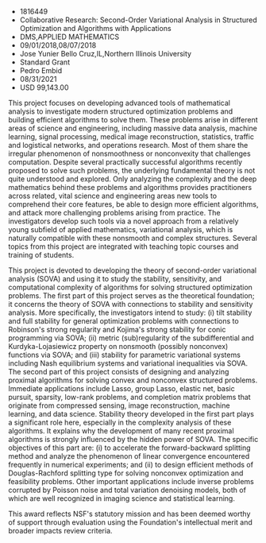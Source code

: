 
* 1816449
* Collaborative Research: Second-Order Variational Analysis in Structured Optimization and Algorithms with Applications
* DMS,APPLIED MATHEMATICS
* 09/01/2018,08/07/2018
* Jose Yunier Bello Cruz,IL,Northern Illinois University
* Standard Grant
* Pedro Embid
* 08/31/2021
* USD 99,143.00

This project focuses on developing advanced tools of mathematical analysis to
investigate modern structured optimization problems and building efficient
algorithms to solve them. These problems arise in different areas of science and
engineering, including massive data analysis, machine learning, signal
processing, medical image reconstruction, statistics, traffic and logistical
networks, and operations research. Most of them share the irregular phenomenon
of nonsmoothness or nonconvexity that challenges computation. Despite several
practically successful algorithms recently proposed to solve such problems, the
underlying fundamental theory is not quite understood and explored. Only
analyzing the complexity and the deep mathematics behind these problems and
algorithms provides practitioners across related, vital science and engineering
areas new tools to comprehend their core features, be able to design more
efficient algorithms, and attack more challenging problems arising from
practice. The investigators develop such tools via a novel approach from a
relatively young subfield of applied mathematics, variational analysis, which is
naturally compatible with these nonsmooth and complex structures. Several topics
from this project are integrated with teaching topic courses and training of
students.

This project is devoted to developing the theory of second-order variational
analysis (SOVA) and using it to study the stability, sensitivity, and
computational complexity of algorithms for solving structured optimization
problems. The first part of this project serves as the theoretical foundation;
it concerns the theory of SOVA with connections to stability and sensitivity
analysis. More specifically, the investigators intend to study: (i) tilt
stability and full stability for general optimization problems with connections
to Robinson's strong regularity and Kojima's strong stability for conic
programming via SOVA; (ii) metric (sub)regularity of the subdifferential and
Kurdyka-Lojasiewicz property on nonsmooth (possibly nonconvex) functions via
SOVA; and (iii) stability for parametric variational systems including Nash
equilibrium systems and variational inequalities via SOVA. The second part of
this project consists of designing and analyzing proximal algorithms for solving
convex and nonconvex structured problems. Immediate applications include Lasso,
group Lasso, elastic net, basic pursuit, sparsity, low-rank problems, and
completion matrix problems that originate from compressed sensing, image
reconstruction, machine learning, and data science. Stability theory developed
in the first part plays a significant role here, especially in the complexity
analysis of these algorithms. It explains why the development of many recent
proximal algorithms is strongly influenced by the hidden power of SOVA. The
specific objectives of this part are: (i) to accelerate the forward-backward
splitting method and analyze the phenomenon of linear convergence encountered
frequently in numerical experiments; and (ii) to design efficient methods of
Douglas-Rachford splitting type for solving nonconvex optimization and
feasibility problems. Other important applications include inverse problems
corrupted by Poisson noise and total variation denoising models, both of which
are well recognized in imaging science and statistical learning.

This award reflects NSF's statutory mission and has been deemed worthy of
support through evaluation using the Foundation's intellectual merit and broader
impacts review criteria.
